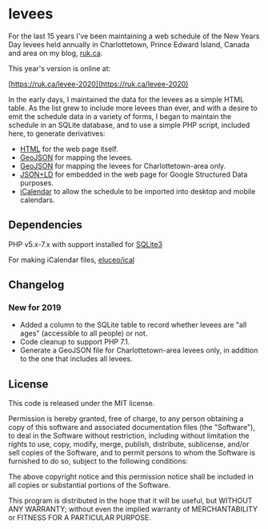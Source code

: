 # levees

For the last 15 years I've been maintaining a web schedule of the New Years Day levees held annually in Charlottetown, Prince Edward Island, Canada and area on my blog, [ruk.ca](https://ruk.ca).

This year's version is online at:

[https://ruk.ca/levee-2020](https://ruk.ca/levee-2020)

In the early days, I maintained the data for the levees as a simple HTML table. As the list grew to include more levees than ever, and with a desire to emit the schedule data in a variety of forms, I began to maintain the schedule in an SQLite database, and to use a simple PHP script, included here, to generate derivatives:

* [HTML](result/levees.html) for the web page itself.
* [GeoJSON](result/levees.geojson) for mapping the levees.
* [GeoJSON](result/levees-charlottetown.geojson) for mapping the levees for Charlottetown-area only.
* [JSON+LD](result/levees.json) for embedded in the web page for Google Structured Data purposes.
* [iCalendar](result/levees.ics) to allow the schedule to be imported into desktop and mobile calendars.

## Dependencies

PHP v5.x-7.x with support installed for [SQLite3](http://ca.php.net/manual/en/book.sqlite3.php)

For making iCalendar files, [eluceo/ical](https://github.com/markuspoerschke/iCal)

## Changelog

### New for 2019
* Added a column to the SQLite table to record whether levees are "all ages" (accessible to all people) or not.
* Code cleanup to support PHP 7.1.
* Generate a GeoJSON file for Charlottetown-area levees only, in addition to the one that includes all levees.

## License

This code is released under the MIT license.

Permission is hereby granted, free of charge, to any person obtaining a copy of this software and associated documentation files (the "Software"), to deal in the Software without restriction, including without limitation the rights to use, copy, modify, merge, publish, distribute, sublicense, and/or sell copies of the Software, and to permit persons to whom the Software is furnished to do so, subject to the following conditions:

The above copyright notice and this permission notice shall be included in all copies or substantial portions of the Software.

This program is distributed in the hope that it will be useful, but WITHOUT ANY WARRANTY; without even the implied warranty of MERCHANTABILITY or FITNESS FOR A PARTICULAR PURPOSE.
